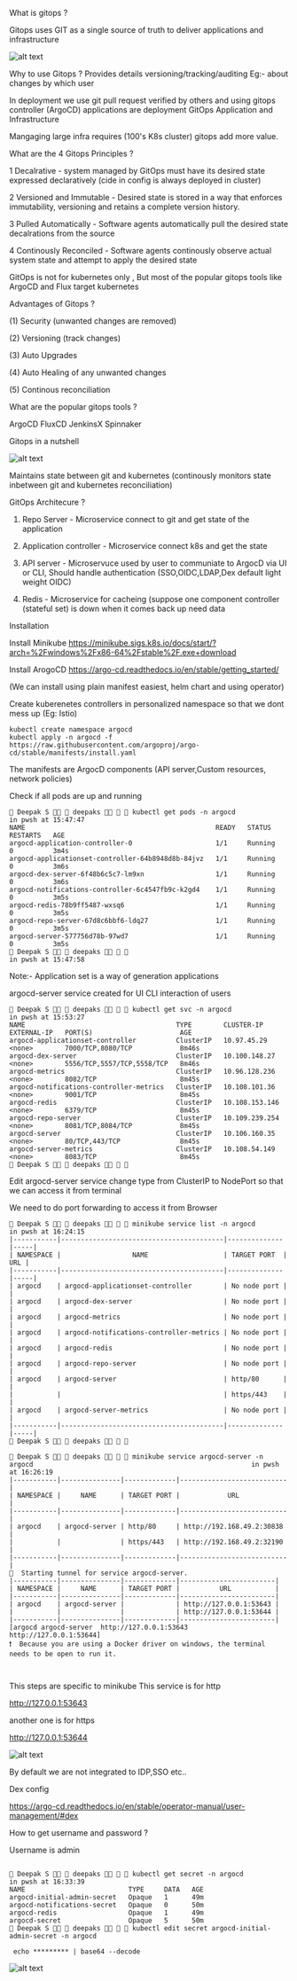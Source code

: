 What is gitops ?

Gitops uses GIT as a single source of truth to deliver applications and infrastructure

![alt text](image.png)

Why to use Gitops ?
Provides details versioning/tracking/auditing 
Eg:- about changes by which user

In deployment we use git pull request verified by others and using  gitops controller (ArgoCD) applications are deployment
GitOps Application and Infrastructure

Mangaging large infra requires (100's K8s cluster) gitops add more value.

What are the 4 Gitops Principles ?

1 Decalrative - system managed by GitOps must have its desired state expressed declaratively (cide in config is always deployed in cluster)

2 Versioned and Immutable - Desired state is stored in a way that enforces immutability, versioning and retains a complete version history. 

3 Pulled Automatically - Software agents automatically pull the desired state decalrations from the source 

4 Continously Reconciled - Software agents continously observe actual system state and attempt to apply the desired state

GitOps is not for kubernetes only , But most of the popular gitops tools like ArgoCD and Flux target kubernetes

Advantages of Gitops ?

(1) Security (unwanted changes are removed)

(2) Versioning (track changes)

(3) Auto Upgrades

(4) Auto Healing of any unwanted changes

(5) Continous reconciliation

What are the popular gitops tools ?

ArgoCD
FluxCD
JenkinsX
Spinnaker

 Gitops in a nutshell

 ![alt text](image-1.png)

Maintains state between git and kubernetes (continously monitors state inbetween git and kubernetes reconciliation)

GitOps Architecure ?


1) Repo Server - Microservice connect to git and get state of the application

2) Application controller - Microservice connect k8s and get the state

3) API server - Microservuce used by user to communiate to ArgocD via UI or CLI, Should handle authentication (SSO,OIDC,LDAP,Dex default light weight OIDC)

4) Redis - Microservice for cacheing (suppose one component controller (stateful set) is down when it comes back up need data

Installation

Install Minikube https://minikube.sigs.k8s.io/docs/start/?arch=%2Fwindows%2Fx86-64%2Fstable%2F.exe+download
 
Install ArogoCD https://argo-cd.readthedocs.io/en/stable/getting_started/

(We can install using plain manifest easiest, helm chart and using operator)

Create kuberenetes controllers in personalized namespace so that we dont mess up (Eg: Istio)

```
kubectl create namespace argocd
kubectl apply -n argocd -f https://raw.githubusercontent.com/argoproj/argo-cd/stable/manifests/install.yaml

```
The manifests are ArgocD components (API server,Custom resources, network policies)

Check if all pods are up and running

```
 Deepak S   deepaks    kubectl get pods -n argocd                                                                     in pwsh at 15:47:47
NAME                                                READY   STATUS    RESTARTS   AGE
argocd-application-controller-0                     1/1     Running   0          3m4s
argocd-applicationset-controller-64b8948d8b-84jvz   1/1     Running   0          3m6s
argocd-dex-server-6f48b6c5c7-lm9xn                  1/1     Running   0          3m6s
argocd-notifications-controller-6c4547fb9c-k2gd4    1/1     Running   0          3m5s
argocd-redis-78b9ff5487-wxsq6                       1/1     Running   0          3m5s
argocd-repo-server-67d8c6bbf6-ldq27                 1/1     Running   0          3m5s
argocd-server-577756d78b-97wd7                      1/1     Running   0          3m5s
 Deepak S   deepaks                                                                                                   in pwsh at 15:47:58
```

Note:- Application set is a way of generation applications 

argocd-server service created for UI CLI interaction of users
```
 Deepak S   deepaks    kubectl get svc -n argocd                                                                      in pwsh at 15:53:27
NAME                                      TYPE        CLUSTER-IP       EXTERNAL-IP   PORT(S)                      AGE
argocd-applicationset-controller          ClusterIP   10.97.45.29      <none>        7000/TCP,8080/TCP            8m46s
argocd-dex-server                         ClusterIP   10.100.148.27    <none>        5556/TCP,5557/TCP,5558/TCP   8m46s
argocd-metrics                            ClusterIP   10.96.128.236    <none>        8082/TCP                     8m45s
argocd-notifications-controller-metrics   ClusterIP   10.108.101.36    <none>        9001/TCP                     8m45s
argocd-redis                              ClusterIP   10.108.153.146   <none>        6379/TCP                     8m45s
argocd-repo-server                        ClusterIP   10.109.239.254   <none>        8081/TCP,8084/TCP            8m45s
argocd-server                             ClusterIP   10.106.160.35    <none>        80/TCP,443/TCP               8m45s
argocd-server-metrics                     ClusterIP   10.108.54.149    <none>        8083/TCP                     8m45s
 Deepak S   deepaks           

```
Edit argocd-server service change type from ClusterIP to NodePort so that we can access it from terminal 


We need to do port forwarding to access it from Browser

```
 Deepak S   deepaks    minikube service list -n argocd                                                                in pwsh at 16:24:15
|-----------|-----------------------------------------|--------------|-----|
| NAMESPACE |                  NAME                   | TARGET PORT  | URL |
|-----------|-----------------------------------------|--------------|-----|
| argocd    | argocd-applicationset-controller        | No node port |     |
| argocd    | argocd-dex-server                       | No node port |     |
| argocd    | argocd-metrics                          | No node port |     |
| argocd    | argocd-notifications-controller-metrics | No node port |     |
| argocd    | argocd-redis                            | No node port |     |
| argocd    | argocd-repo-server                      | No node port |     |
| argocd    | argocd-server                           | http/80      |     |
|           |                                         | https/443    |     |
| argocd    | argocd-server-metrics                   | No node port |     |
|-----------|-----------------------------------------|--------------|-----|
 Deepak S   deepaks                   

 Deepak S   deepaks    minikube service argocd-server -n argocd                                                       in pwsh at 16:26:19
|-----------|---------------|-------------|---------------------------|
| NAMESPACE |     NAME      | TARGET PORT |            URL            |
|-----------|---------------|-------------|---------------------------|
| argocd    | argocd-server | http/80     | http://192.168.49.2:30838 |
|           |               | https/443   | http://192.168.49.2:32190 |
|-----------|---------------|-------------|---------------------------|
🏃  Starting tunnel for service argocd-server.
|-----------|---------------|-------------|------------------------|
| NAMESPACE |     NAME      | TARGET PORT |          URL           |
|-----------|---------------|-------------|------------------------|
| argocd    | argocd-server |             | http://127.0.0.1:53643 |
|           |               |             | http://127.0.0.1:53644 |
|-----------|---------------|-------------|------------------------|
[argocd argocd-server  http://127.0.0.1:53643
http://127.0.0.1:53644]
❗  Because you are using a Docker driver on windows, the terminal needs to be open to run it.



```
This steps are specific to minikube 
This service is for http

http://127.0.0.1:53643

another one is for https 

http://127.0.0.1:53644

![alt text](image-2.png)

By default we are not integrated to IDP,SSO etc..

Dex config

https://argo-cd.readthedocs.io/en/stable/operator-manual/user-management/#dex

How to get username and password ?

Username is admin

```

 Deepak S   deepaks    kubectl get secret -n argocd                                                                   in pwsh at 16:33:39
NAME                          TYPE     DATA   AGE
argocd-initial-admin-secret   Opaque   1      49m
argocd-notifications-secret   Opaque   0      50m
argocd-redis                  Opaque   1      49m
argocd-secret                 Opaque   5      50m
 Deepak S   deepaks    kubectl edit secret argocd-initial-admin-secret -n argocd   
 
 echo ********* | base64 --decode

```

![alt text](image-3.png)

